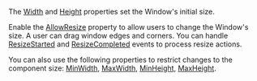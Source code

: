 The [Width](https://docs.devexpress.com/Blazor/DevExpress.Blazor.DxWindow.Width) and [Height](https://docs.devexpress.com/Blazor/DevExpress.Blazor.DxWindow.Height) properties set the Window's initial size.

Enable the [AllowResize](https://docs.devexpress.com/Blazor/DevExpress.Blazor.DxWindow.AllowResize) property to allow users to change the Window's size. A user can drag window edges and corners. You can handle [ResizeStarted](https://docs.devexpress.com/Blazor/DevExpress.Blazor.DxWindow.ResizeStarted) and [ResizeCompleted](https://docs.devexpress.com/Blazor/DevExpress.Blazor.DxWindow.ResizeCompleted) events to process resize actions.

You can also use the following properties to restrict changes to the component size: [MinWidth](https://docs.devexpress.com/Blazor/DevExpress.Blazor.DxWindow.MinWidth), [MaxWidth](https://docs.devexpress.com/Blazor/DevExpress.Blazor.DxWindow.MaxWidth), [MinHeight](https://docs.devexpress.com/Blazor/DevExpress.Blazor.DxWindow.MinHeight), [MaxHeight](https://docs.devexpress.com/Blazor/DevExpress.Blazor.DxWindow.MaxHeight).
